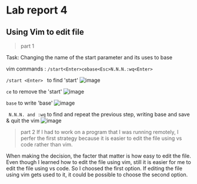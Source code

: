 # Lab report 4
## Using Vim to edit file 
> part 1 

Task: Changing the name of the start parameter and its uses to base

vim commands : ```/start<Enter>cebase<Esc>N.N.N.:wq<Enter>```

```/start <Enter> ``` to find 'start' 
![image](start.png)

``` ce ``` to remove the 'start' 
![image](ce.png)

``` base ``` to write 'base'
![image](base.png)

``` N.N.N. and :wq``` to find and repeat the previous step, writing base and save & quit the vim 
![image](wq.png)

> part 2 
If I had to work on a program that I was running remotely, I perfer the first strategy because it is easier to edit the file using vs code rather than vim. 

When making the decision, the facter that matter is how easy to edit the file. Even though I learned how to edit the file using vim, still it is easier for me to edit the file using vs code. So I choosed the first option. If editing the file using vim gets used to it, it could be possible to choose the second option. 
